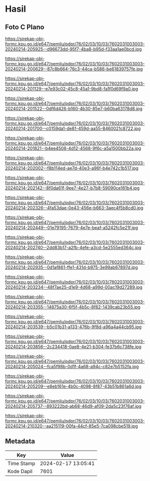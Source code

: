 # Hasil

## Foto C Plano

https://sirekap-obj-formc.kpu.go.id/e647/pemilu/pdpr/76/02/03/10/03/7602031003003-20240214-205925--d96673dd-95f7-4ba8-b95d-f33aa1ae0bcd.jpg

https://sirekap-obj-formc.kpu.go.id/e647/pemilu/pdpr/76/02/03/10/03/7602031003003-20240214-200629--87c8b664-76c3-44ca-b586-be61839757fe.jpg

https://sirekap-obj-formc.kpu.go.id/e647/pemilu/pdpr/76/02/03/10/03/7602031003003-20240214-201129--e7e93c02-45c8-45a1-9bd8-fa1f0d69f9a0.jpg

https://sirekap-obj-formc.kpu.go.id/e647/pemilu/pdpr/76/02/03/10/03/7602031003003-20240214-201522--0df6d426-b160-4b30-85e7-b60ba63178d8.jpg

https://sirekap-obj-formc.kpu.go.id/e647/pemilu/pdpr/76/02/03/10/03/7602031003003-20240214-201700--c0159da1-de81-459d-aa55-8460021c8722.jpg

https://sirekap-obj-formc.kpu.go.id/e647/pemilu/pdpr/76/02/03/10/03/7602031003003-20240214-201821--b4ee4508-4d12-4568-9f6c-a5a1500bb22a.jpg

https://sirekap-obj-formc.kpu.go.id/e647/pemilu/pdpr/76/02/03/10/03/7602031003003-20240214-202002--f8b114ed-ae7d-40e3-a96f-b4e742c1b517.jpg

https://sirekap-obj-formc.kpu.go.id/e647/pemilu/pdpr/76/02/03/10/03/7602031003003-20240214-202142--8f0da61f-9ee7-4e27-b7b8-59090ce161b4.jpg

https://sirekap-obj-formc.kpu.go.id/e647/pemilu/pdpr/76/02/03/10/03/7602031003003-20240214-202326--4fa53dae-0e43-456e-b663-3aec4f5b8cd0.jpg

https://sirekap-obj-formc.kpu.go.id/e647/pemilu/pdpr/76/02/03/10/03/7602031003003-20240214-202449--01e79195-7679-4e7e-beaf-a5242fc5e21f.jpg

https://sirekap-obj-formc.kpu.go.id/e647/pemilu/pdpr/76/02/03/10/03/7602031003003-20240214-202740--2dd83b17-a2fb-4efe-a3cd-5e2555ed364c.jpg

https://sirekap-obj-formc.kpu.go.id/e647/pemilu/pdpr/76/02/03/10/03/7602031003003-20240214-202935--0d1af861-ffe1-431d-b975-3e99ab67897d.jpg

https://sirekap-obj-formc.kpu.go.id/e647/pemilu/pdpr/76/02/03/10/03/7602031003003-20240214-203234--48f7ae25-d1e9-4d68-a99d-00ac19d27289.jpg

https://sirekap-obj-formc.kpu.go.id/e647/pemilu/pdpr/76/02/03/10/03/7602031003003-20240214-203355--14875a30-6f5f-4b5c-8f82-1439cab23b55.jpg

https://sirekap-obj-formc.kpu.go.id/e647/pemilu/pdpr/76/02/03/10/03/7602031003003-20240214-203539--b5c01b31-a133-476b-9f8d-a96a4a44cb95.jpg

https://sirekap-obj-formc.kpu.go.id/e647/pemilu/pdpr/76/02/03/10/03/7602031003003-20240214-203856--2c234418-0ae8-4e21-b304-fe37b6c738fe.jpg

https://sirekap-obj-formc.kpu.go.id/e647/pemilu/pdpr/76/02/03/10/03/7602031003003-20240214-205024--fca5f98b-0d1f-4a68-a94c-c82e7b5152fa.jpg

https://sirekap-obj-formc.kpu.go.id/e647/pemilu/pdpr/76/02/03/10/03/7602031003003-20240214-205209--e8eb161e-4b0c-4098-8f87-43b51b861a6d.jpg

https://sirekap-obj-formc.kpu.go.id/e647/pemilu/pdpr/76/02/03/10/03/7602031003003-20240214-205737--893222bd-ab68-46d9-af09-2da5c23f76af.jpg

https://sirekap-obj-formc.kpu.go.id/e647/pemilu/pdpr/76/02/03/10/03/7602031003003-20240214-210320--aa215119-00fa-44cf-85e5-7ca098cbe519.jpg


## Metadata

| Key        | Value               |
| ---------- | ------------------- |
| Time Stamp | 2024-02-17 13:05:41 |
| Kode Dapil | 7601                |




